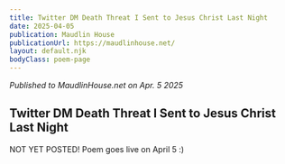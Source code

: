 ```yaml
---
title: Twitter DM Death Threat I Sent to Jesus Christ Last Night
date: 2025-04-05
publication: Maudlin House
publicationUrl: https://maudlinhouse.net/
layout: default.njk
bodyClass: poem-page
---
```



*Published to MaudlinHouse.net on Apr. 5 2025*
## **Twitter DM Death Threat I Sent to Jesus Christ Last Night** 

<div class="poem-content">


NOT YET POSTED! Poem goes live on April 5 :) 
  
</div>
